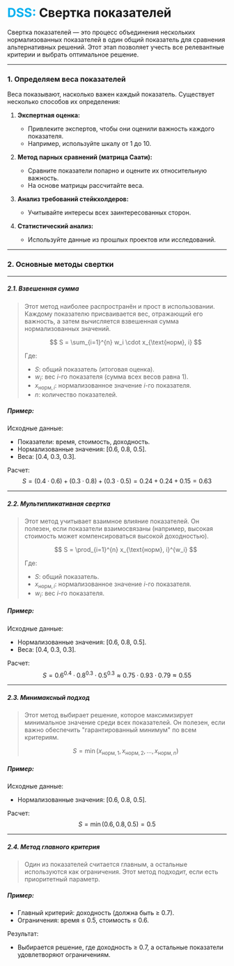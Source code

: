
# <font color="#00b0f0">DSS:</font> Свертка показателей

Свертка показателей — это процесс объединения нескольких нормализованных показателей в один общий показатель для сравнения альтернативных решений. Этот этап позволяет учесть все релевантные критерии и выбрать оптимальное решение. 

---
### **1. Определяем веса показателей**

Веса показывают, насколько важен каждый показатель. Существует несколько способов их определения:

1. **Экспертная оценка:**
   - Привлеките экспертов, чтобы они оценили важность каждого показателя.
   - Например, используйте шкалу от 1 до 10.

2. **Метод парных сравнений (матрица Саати):**
   - Сравните показатели попарно и оцените их относительную важность.
   - На основе матрицы рассчитайте веса.

3. **Анализ требований стейкхолдеров:**
   - Учитывайте интересы всех заинтересованных сторон.

4. **Статистический анализ:**
   - Используйте данные из прошлых проектов или исследований.

---

### **2. Основные методы свертки**

---
##### **2.1. Взвешенная сумма**
> Этот метод наиболее распространён и прост в использовании. Каждому показателю присваивается вес, отражающий его важность, а затем вычисляется взвешенная сумма нормализованных значений.
> 
> $$
> S = \sum_{i=1}^{n} w_i \cdot x_{\text{норм}, i}
> $$
> 
> Где:
> - $S$: общий показатель (итоговая оценка).
> - $w_i$: вес $i$-го показателя (сумма всех весов равна 1).
> - $x_{\text{норм}, i}$: нормализованное значение $i$-го показателя.
> - $n$: количество показателей.

##### Пример:
Исходные данные:
- Показатели: время, стоимость, доходность.
- Нормализованные значения: [0.6, 0.8, 0.5].
- Веса: [0.4, 0.3, 0.3].

Расчет:
$$
S = (0.4 \cdot 0.6) + (0.3 \cdot 0.8) + (0.3 \cdot 0.5) = 0.24 + 0.24 + 0.15 = 0.63
$$

---

##### **2.2. Мультипликативная свертка**
> Этот метод учитывает взаимное влияние показателей. Он полезен, если показатели взаимосвязаны (например, высокая стоимость может компенсироваться высокой доходностью).
> 
> $$
> S = \prod_{i=1}^{n} x_{\text{норм}, i}^{w_i}
> $$
> 
> Где:
> - $S$: общий показатель.
> - $x_{\text{норм}, i}$: нормализованное значение $i$-го показателя.
> - $w_i$: вес $i$-го показателя.

##### Пример:
Исходные данные:
- Нормализованные значения: [0.6, 0.8, 0.5].
- Веса: [0.4, 0.3, 0.3].

Расчет:
$$
S = 0.6^{0.4} \cdot 0.8^{0.3} \cdot 0.5^{0.3} \approx 0.75 \cdot 0.93 \cdot 0.79 \approx 0.55
$$

---

##### **2.3. Минимаксный подход**
> Этот метод выбирает решение, которое максимизирует минимальное значение среди всех показателей. Он полезен, если важно обеспечить "гарантированный минимум" по всем критериям.
> 
> $$
> S = \min(x_{\text{норм}, 1}, x_{\text{норм}, 2}, \dots, x_{\text{норм}, n})
> $$

##### Пример:
Исходные данные:
- Нормализованные значения: [0.6, 0.8, 0.5].

Расчет:
$$
S = \min(0.6, 0.8, 0.5) = 0.5
$$

---
##### **2.4. Метод главного критерия**
> Один из показателей считается главным, а остальные используются как ограничения. 
> Этот метод подходит, если есть приоритетный параметр.

##### Пример:
- Главный критерий: доходность (должна быть ≥ 0.7).
- Ограничения: время ≤ 0.5, стоимость ≤ 0.6.

Результат:
- Выбирается решение, где доходность ≥ 0.7, а остальные показатели удовлетворяют ограничениям.



